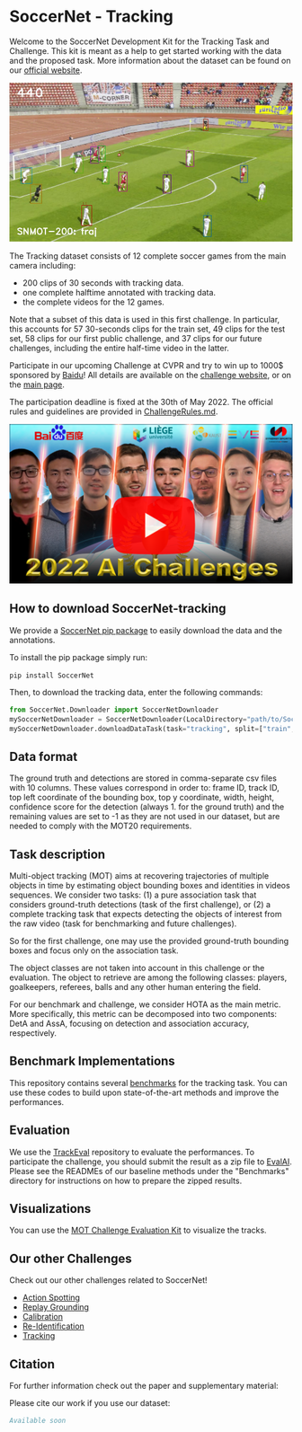 # SoccerNet - Tracking

Welcome to the SoccerNet Development Kit for the Tracking Task and Challenge. This kit is meant as a help to get started working with the data and the proposed task. More information about the dataset can be found on our [official website](https://www.soccer-net.org/).

<p align="center"><img src="Images/GraphicalAbstract-tracking.png" width="640"></p>

The Tracking dataset consists of 12 complete soccer games from the main camera including:
 - 200 clips of 30 seconds with tracking data.
 - one complete halftime annotated with tracking data.
 - the complete videos for the 12 games.

Note that a subset of this data is used in this first challenge. In particular, this accounts for 57 30-seconds clips for the train set, 49 clips for the test set, 58 clips for our first public challenge, and 37 clips for our future challenges, including the entire half-time video in the latter.

Participate in our upcoming Challenge at CVPR and try to win up to 1000$ sponsored by [Baidu](https://www.baidu.com/)! All details are available on the [challenge website](https://eval.ai/web/challenges/challenge-page/1539/overview), or on the [main page](https://www.soccer-net.org/).

The participation deadline is fixed at the 30th of May 2022.
The official rules and guidelines are provided in [ChallengeRules.md](ChallengeRules.md).

<a href="https://youtu.be/tA9E1hkiyB0">
<p align="center"><img src="Images/Thumbnail.png" width="720"></p>
</a>

## How to download SoccerNet-tracking

We provide a [SoccerNet pip package](https://pypi.org/project/SoccerNet/) to easily download the data and the annotations. 

To install the pip package simply run:

<code>pip install SoccerNet</code>

Then, to download the tracking data, enter the following commands:

```python
from SoccerNet.Downloader import SoccerNetDownloader
mySoccerNetDownloader = SoccerNetDownloader(LocalDirectory="path/to/SoccerNet")
mySoccerNetDownloader.downloadDataTask(task="tracking", split=["train","test","challenge"])
```

## Data format

The ground truth and detections are stored in comma-separate csv files with 10 columns. 
These values correspond in order to: frame ID, track ID, top left coordinate of the bounding box, top y coordinate, width, height, confidence score for the detection (always 1. for the ground truth) and the remaining values are set to -1 as they are not used in our dataset, but are needed to comply with the MOT20 requirements.

## Task description

Multi-object tracking (MOT) aims at recovering trajectories of multiple objects in time by estimating object bounding boxes and identities in videos sequences. 
We consider two tasks: (1) a pure association task that considers ground-truth detections (task of the first challenge), or (2) a complete tracking task that expects detecting the objects of interest from the raw video (task for benchmarking and future challenges).

So for the first challenge, one may use the provided ground-truth bounding boxes and focus only on the association task.

The object classes are not taken into account in this challenge or the evaluation. The object to retrieve are among the following classes: players, goalkeepers, referees, balls and any other human entering the field.

For our benchmark and challenge, we consider HOTA as the main metric. More specifically, this metric can be decomposed into two components: DetA and AssA, focusing on detection and association accuracy, respectively. 



## Benchmark Implementations

This repository contains several [benchmarks](Benchmarks) for the tracking task. You can use these codes to build upon state-of-the-art methods and improve the performances.

## Evaluation

We use the [TrackEval](https://github.com/JonathonLuiten/TrackEval) repository to evaluate the performances. To participate the challenge, you should submit the result as a zip file to [EvalAI](https://eval.ai/web/challenges/challenge-page/1539/overview). Please see the READMEs of our baseline methods under the "Benchmarks" directory for instructions on how to prepare the zipped results.

## Visualizations

You can use the [MOT Challenge Evaluation Kit](https://github.com/dendorferpatrick/MOTChallengeEvalKit) to visualize the tracks.

## Our other Challenges

Check out our other challenges related to SoccerNet!
- [Action Spotting](https://github.com/SoccerNet/sn-spotting)
- [Replay Grounding](https://github.com/SoccerNet/sn-grounding)
- [Calibration](https://github.com/SoccerNet/sn-calibration)
- [Re-Identification](https://github.com/SoccerNet/sn-reid)
- [Tracking](https://github.com/SoccerNet/sn-tracking)

## Citation

For further information check out the paper and supplementary material:

Please cite our work if you use our dataset:
```bibtex
Available soon
```
